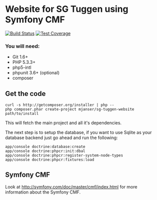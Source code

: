 # Website for SG Tuggen using Symfony CMF

[![Build Status](https://travis-ci.org/mjanser/sg-tuggen-website.png)](https://travis-ci.org/mjanser/sg-tuggen-website)
[![Test Coverage](http://mjanser.github.com/sg-tuggen-website/coverage-report/coverage.png)](http://mjanser.github.com/sg-tuggen-website/coverage-report/index.html)

### You will need:
  * Git 1.6+
  * PHP 5.3.3+
  * php5-intl
  * phpunit 3.6+ (optional)
  * composer

## Get the code

    curl -s http://getcomposer.org/installer | php --
    php composer.phar create-project mjanser/sg-tuggen-website path/to/install

This will fetch the main project and all it's dependencies.

The next step is to setup the database, if you want to use Sqlite as your database backend just go ahead and run the following:

    app/console doctrine:database:create
    app/console doctrine:phpcr:init:dbal
    app/console doctrine:phpcr:register-system-node-types
    app/console doctrine:phpcr:fixtures:load

## Symfony CMF

Look at http://symfony.com/doc/master/cmf/index.html for more information about the Symfony CMF.

